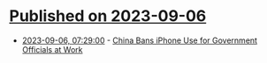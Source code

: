 # [Published on 2023-09-06](index.md)

* [2023-09-06, 07:29:00](https://apple.slashdot.org/story/23/09/06/0729237/china-bans-iphone-use-for-government-officials-at-work?utm_source=rss1.0mainlinkanon&utm_medium=feed) - [China Bans iPhone Use for Government Officials at Work](https://apple.slashdot.org/story/23/09/06/0729237/china-bans-iphone-use-for-government-officials-at-work?utm_source=rss1.0mainlinkanon&utm_medium=feed)
